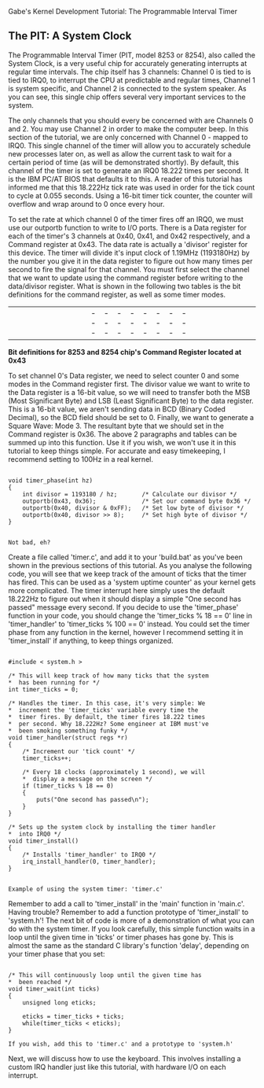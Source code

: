 Gabe's Kernel Development Tutorial: The Programmable Interval Timer



The PIT: A System Clock
-----------------------

The Programmable Interval Timer (PIT, model 8253 or 8254), also called the System
Clock, is a very useful chip for accurately generating interrupts at regular time
intervals. The chip itself has 3 channels: Channel 0 is tied to is tied to IRQ0,
to interrupt the CPU at predictable and regular times, Channel 1 is system specific,
and Channel 2 is connected to the system speaker. As you can see, this single chip
offers several very important services to the system.

The only channels that you should every be concerned with are Channels 0 and 2. You
may use Channel 2 in order to make the computer beep. In this section of the
tutorial, we are only concerned with Channel 0 - mapped to IRQ0. This single channel
of the timer will allow you to accurately schedule new processes later on, as well
as allow the current task to wait for a certain period of time (as will be
demonstrated shortly). By default, this channel of the timer is set to generate an
IRQ0 18.222 times per second. It is the IBM PC/AT BIOS that defaults it to this. A
reader of this tutorial has informed me that this 18.222Hz tick rate was used in order
for the tick count to cycle at 0.055 seconds. Using a 16-bit timer tick counter, the
counter will overflow and wrap around to 0 once every hour.

To set the rate at which channel 0 of the timer fires off an IRQ0, we must use our
outportb function to write to I/O ports. There is a Data register for each of the
timer's 3 channels at 0x40, 0x41, and 0x42 respectively, and a Command register at
0x43. The data rate is actually a 'divisor' register for this device. The timer will
divide it's input clock of 1.19MHz (1193180Hz) by the number you give it in the data
register to figure out how many times per second to fire the signal for that
channel. You must first select the channel that we want to update using the command
register before writing to the data/divisor register. What is shown in the following
two tables is the bit definitions for the command register, as well as some timer
modes.

|  |  |  |  |  |  |  |  |  |  |  |  |  |  |  |  |  |  |  |  |  |  |  |  |  |  |  |  |  |  |
| --- | --- | --- | --- | --- | --- | --- | --- | --- | --- | --- | --- | --- | --- | --- | --- | --- | --- | --- | --- | --- | --- | --- | --- | --- | --- | --- | --- | --- | --- |
| |  |  |  |  |  |  |  |  | | --- | --- | --- | --- | --- | --- | --- | --- | | |  |  |  |  |  |  |  | | --- | --- | --- | --- | --- | --- | --- | | 7 | 6 | 5 | 4 | 3 | 1 | 0 | | | |  |  |  |  | | --- | --- | --- | --- | | CNTR | RW | Mode | BCD | | | CNTR - Counter # (0-2)  RW - Read Write mode  (1 = LSB, 2 = MSB, 3 = LSB then MSB)  Mode - See right table  BCD - (0 = 16-bit counter,  1 = 4x BCD decade counters) | | | Mode | Description | | --- | --- | | 0 | Interrupt on terminal count | | 1 | Hardware Retriggerable one shot | | 2 | Rate Generator | | 3 | Square Wave Mode | | 4 | Software Strobe | | 5 | Hardware Strobe | |

**Bit definitions for 8253 and 8254 chip's Command Register located at 0x43**

To set channel 0's Data register, we need to select counter 0 and some modes in the
Command register first. The divisor value we want to write to the Data register is
a 16-bit value, so we will need to transfer both the MSB (Most Significant Byte)
and LSB (Least Significant Byte) to the data register. This is a 16-bit value, we
aren't sending data in BCD (Binary Coded Decimal), so the BCD field should be set
to 0. Finally, we want to generate a Square Wave: Mode 3. The resultant byte that
we should set in the Command register is 0x36. The above 2 paragraphs and tables
can be summed up into this function. Use it if you wish, we won't use it in this
tutorial to keep things simple. For accurate and easy timekeeping, I recommend
setting to 100Hz in a real kernel.

```

void timer_phase(int hz)
{
    int divisor = 1193180 / hz;       /* Calculate our divisor */
    outportb(0x43, 0x36);             /* Set our command byte 0x36 */
    outportb(0x40, divisor & 0xFF);   /* Set low byte of divisor */
    outportb(0x40, divisor >> 8);     /* Set high byte of divisor */
}
		
```

```
Not bad, eh?
```

Create a file called 'timer.c', and add it to your 'build.bat' as you've been shown
in the previous sections of this tutorial. As you analyse the following code, you
will see that we keep track of the amount of ticks that the timer has fired. This
can be used as a 'system uptime counter' as your kernel gets more complicated. The
timer interrupt here simply uses the default 18.222Hz to figure out when it should
display a simple "One second has passed" message every second. If you decide to use
the 'timer\_phase' function in your code, you should change the 'timer\_ticks % 18 ==
0' line in 'timer\_handler' to 'timer\_ticks % 100 == 0' instead. You could set the
timer phase from any function in the kernel, however I recommend setting it in
'timer\_install' if anything, to keep things organized.

```

#include < system.h >

/* This will keep track of how many ticks that the system
*  has been running for */
int timer_ticks = 0;

/* Handles the timer. In this case, it's very simple: We
*  increment the 'timer_ticks' variable every time the
*  timer fires. By default, the timer fires 18.222 times
*  per second. Why 18.222Hz? Some engineer at IBM must've
*  been smoking something funky */
void timer_handler(struct regs *r)
{
    /* Increment our 'tick count' */
    timer_ticks++;

    /* Every 18 clocks (approximately 1 second), we will
    *  display a message on the screen */
    if (timer_ticks % 18 == 0)
    {
        puts("One second has passed\n");
    }
}

/* Sets up the system clock by installing the timer handler
*  into IRQ0 */
void timer_install()
{
    /* Installs 'timer_handler' to IRQ0 */
    irq_install_handler(0, timer_handler);
}
		
```

```
Example of using the system timer: 'timer.c'
```

Remember to add a call to 'timer\_install' in the 'main' function in 'main.c'.
Having trouble? Remember to add a function prototype of 'timer\_install' to
'system.h'! The next bit of code is more of a demonstration of what you can do
with the system timer. If you look carefully, this simple function waits in a
loop until the given time in 'ticks' or timer phases has gone by. This is
almost the same as the standard C library's function 'delay', depending on your
timer phase that you set:

```

/* This will continuously loop until the given time has
*  been reached */
void timer_wait(int ticks)
{
    unsigned long eticks;

    eticks = timer_ticks + ticks;
    while(timer_ticks < eticks);
}

```

```
If you wish, add this to 'timer.c' and a prototype to 'system.h'
```

Next, we will discuss how to use the keyboard. This involves installing a custom
IRQ handler just like this tutorial, with hardware I/O on each interrupt.

